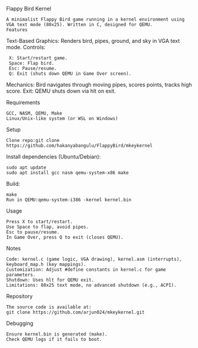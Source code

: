 Flappy Bird Kernel

    A minimalist Flappy Bird game running in a kernel environment using VGA text mode (80x25). Written in C, designed for QEMU.
    Features

Text-Based Graphics: Renders bird, pipes, ground, and sky in VGA text mode.
Controls:

     X: Start/restart game.
     Space: Flap bird.
     Esc: Pause/resume.
     Q: Exit (shuts down QEMU in Game Over screen).


Mechanics: Bird navigates through moving pipes, scores points, tracks high score.
Exit: QEMU shuts down via hlt on exit.

Requirements

    GCC, NASM, QEMU, Make
    Linux/Unix-like system (or WSL on Windows)

Setup

    Clone repo:git clone https://github.com/hakanyabangulu/FlappyBird/mkeykernel

Install dependencies (Ubuntu/Debian):

    sudo apt update
    sudo apt install gcc nasm qemu-system-x86 make


Build:

    make
    Run in QEMU:qemu-system-i386 -kernel kernel.bin



Usage

    Press X to start/restart.
    Use Space to flap, avoid pipes.
    Esc to pause/resume.
    In Game Over, press Q to exit (closes QEMU).

Notes

    Code: kernel.c (game logic, VGA drawing), kernel.asm (interrupts), keyboard_map.h (key mappings).
    Customization: Adjust #define constants in kernel.c for game parameters.
    Shutdown: Uses hlt for QEMU exit.
    Limitations: 80x25 text mode, no advanced shutdown (e.g., ACPI).

Repository

    The source code is available at:
    git clone https://github.com/arjun024/mkeykernel.git

Debugging

    Ensure kernel.bin is generated (make).
    Check QEMU logs if it fails to boot.

